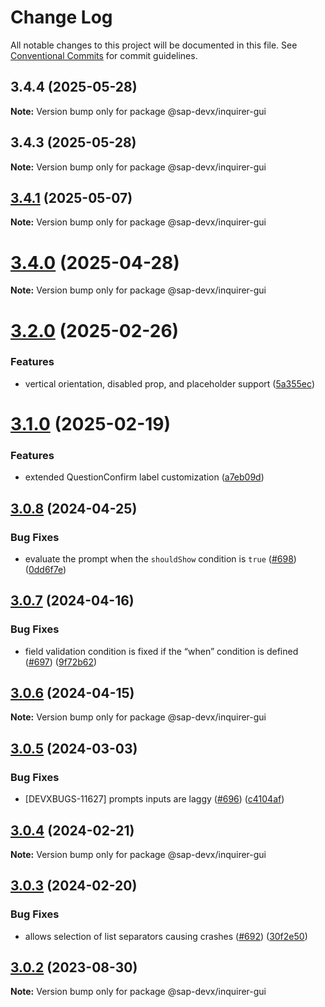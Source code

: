 # Change Log

All notable changes to this project will be documented in this file.
See [Conventional Commits](https://conventionalcommits.org) for commit guidelines.

## 3.4.4 (2025-05-28)

**Note:** Version bump only for package @sap-devx/inquirer-gui

## 3.4.3 (2025-05-28)

**Note:** Version bump only for package @sap-devx/inquirer-gui

## [3.4.1](https://github.com/SAP/inquirer-gui/compare/v3.4.0...v3.4.1) (2025-05-07)

**Note:** Version bump only for package @sap-devx/inquirer-gui

# [3.4.0](https://github.com/SAP/inquirer-gui/compare/v3.3.0...v3.4.0) (2025-04-28)

**Note:** Version bump only for package @sap-devx/inquirer-gui

# [3.2.0](https://github.com/SAP/inquirer-gui/compare/v3.1.0...v3.2.0) (2025-02-26)

### Features

- vertical orientation, disabled prop, and placeholder support ([5a355ec](https://github.com/SAP/inquirer-gui/commit/5a355ecceab7f3df213f89801c8695b2836ac8f6))

# [3.1.0](https://github.com/SAP/inquirer-gui/compare/v3.0.8...v3.1.0) (2025-02-19)

### Features

- extended QuestionConfirm label customization ([a7eb09d](https://github.com/SAP/inquirer-gui/commit/a7eb09da6b84698d7a91b190da364db294320a5f))

## [3.0.8](https://github.com/SAP/inquirer-gui/compare/v3.0.7...v3.0.8) (2024-04-25)

### Bug Fixes

- evaluate the prompt when the `shouldShow` condition is `true` ([#698](https://github.com/SAP/inquirer-gui/issues/698)) ([0dd6f7e](https://github.com/SAP/inquirer-gui/commit/0dd6f7efd80361091a7ed6f3eedc2191abf01815))

## [3.0.7](https://github.com/SAP/inquirer-gui/compare/v3.0.6...v3.0.7) (2024-04-16)

### Bug Fixes

- field validation condition is fixed if the “when” condition is defined ([#697](https://github.com/SAP/inquirer-gui/issues/697)) ([9f72b62](https://github.com/SAP/inquirer-gui/commit/9f72b620bd9f604b09e44a7e0bfaadb0663268b9))

## [3.0.6](https://github.com/SAP/inquirer-gui/compare/v3.0.5...v3.0.6) (2024-04-15)

**Note:** Version bump only for package @sap-devx/inquirer-gui

## [3.0.5](https://github.com/SAP/inquirer-gui/compare/v3.0.4...v3.0.5) (2024-03-03)

### Bug Fixes

- [DEVXBUGS-11627] prompts inputs are laggy ([#696](https://github.com/SAP/inquirer-gui/issues/696)) ([c4104af](https://github.com/SAP/inquirer-gui/commit/c4104af02b38751628bec044c8277b328f3ec710))

## [3.0.4](https://github.com/SAP/inquirer-gui/compare/v3.0.3...v3.0.4) (2024-02-21)

**Note:** Version bump only for package @sap-devx/inquirer-gui

## [3.0.3](https://github.com/SAP/inquirer-gui/compare/v3.0.2...v3.0.3) (2024-02-20)

### Bug Fixes

- allows selection of list separators causing crashes ([#692](https://github.com/SAP/inquirer-gui/issues/692)) ([30f2e50](https://github.com/SAP/inquirer-gui/commit/30f2e50495fad128258b6f5cbbacb2d97a0937ca))

## [3.0.2](https://github.com/SAP/inquirer-gui/compare/v3.0.1...v3.0.2) (2023-08-30)

**Note:** Version bump only for package @sap-devx/inquirer-gui
